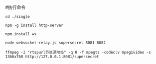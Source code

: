 
#执行命令

`cd ./single`

`npm -g install http-server`

`npm install ws`

`node websocket-relay.js supersecret 8081 8082`

`ffmpeg -I "rtspurl节目源地址" -q 0 -f mpegts -codec:v mpeg1video -s 1366x768 http://127.0.0.1:8081/supersecret`

